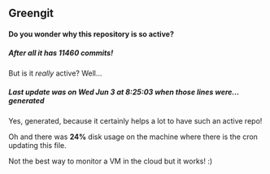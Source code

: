 ## Greengit

#### Do you wonder why this repository is so active?

##### After all it has 11460 commits!

But is it *really* active? Well...

##### Last update was on Wed Jun 3 at 8:25:03 when those lines were... generated

Yes, generated, because it certainly helps a lot to have such an active repo!

Oh and there was **24%** disk usage on the machine
where there is the cron updating this file.

Not the best way to monitor a VM in the cloud but it works! :)
